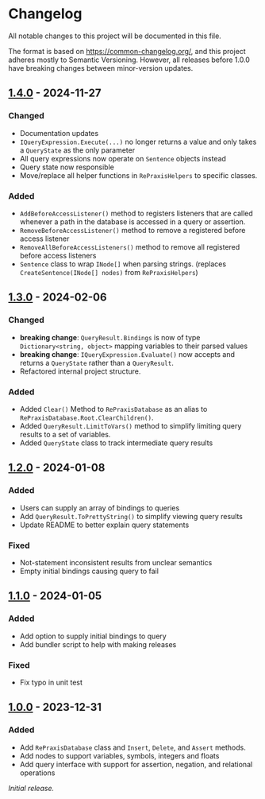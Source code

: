 # Changelog

All notable changes to this project will be documented in this file.

The format is based on <https://common-changelog.org/>, and this project adheres mostly to Semantic Versioning. However, all releases before 1.0.0 have breaking changes between minor-version updates.

## [1.4.0] - 2024-11-27

### Changed

- Documentation updates
- `IQueryExpression.Execute(...)` no longer returns a value and only takes a `QueryState` as the only parameter
- All query expressions now operate on `Sentence` objects instead
- Query state now responsible
- Move/replace all helper functions in `RePraxisHelpers` to specific classes.

### Added

- `AddBeforeAccessListener()` method to registers listeners that are called whenever a path in the database is accessed in a query or assertion.
- `RemoveBeforeAccessListener()` method to remove a registered before access listener
- `RemoveAllBeforeAccessListeners()` method to remove all registered before access listeners
- `Sentence` class to wrap `INode[]` when parsing strings. (replaces `CreateSentence(INode[] nodes)` from `RePraxisHelpers`)

## [1.3.0] - 2024-02-06

### Changed

- **breaking change**: `QueryResult.Bindings` is now of type `Dictionary<string, object>` mapping variables to their parsed values
- **breaking change**: `IQueryExpression.Evaluate()` now accepts and returns a `QueryState` rather than a `QueryResult`.
- Refactored internal project structure.

### Added

- Added `Clear()` Method to `RePraxisDatabase` as an alias to `RePraxisDatabase.Root.ClearChildren()`.
- Added `QueryResult.LimitToVars()` method to simplify limiting query results to a set of variables.
- Added `QueryState` class to track intermediate query results

## [1.2.0] - 2024-01-08

### Added

- Users can supply an array of bindings to queries
- Add `QueryResult.ToPrettyString()` to simplify viewing query results
- Update README to better explain query statements

### Fixed

- Not-statement inconsistent results from unclear semantics
- Empty initial bindings causing query to fail

## [1.1.0] - 2024-01-05

### Added

- Add option to supply initial bindings to query
- Add bundler script to help with making releases

### Fixed

- Fix typo in unit test

## [1.0.0] - 2023-12-31

### Added

- Add `RePraxisDatabase` class and `Insert`, `Delete`, and `Assert` methods.
- Add nodes to support variables, symbols, integers and floats
- Add query interface with support for assertion, negation, and relational operations

_Initial release._

[1.0.0]: https://github.com/ShiJbey/RePraxis/releases/tag/v1.0.0
[1.1.0]: https://github.com/ShiJbey/RePraxis/releases/tag/v1.1.0
[1.2.0]: https://github.com/ShiJbey/RePraxis/releases/tag/v1.2.0
[1.3.0]: https://github.com/ShiJbey/RePraxis/releases/tag/v1.3.0
[1.4.0]: https://github.com/ShiJbey/RePraxis/releases/tag/v1.4.0
